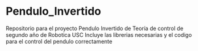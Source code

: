 # Pendulo_Invertido
Repositorio para el proyecto Pendulo Invertido de Teoría de control de segundo año de Robotica USC
Incluye las librerias necesarias y el codigo para el control del pendulo correctamente

